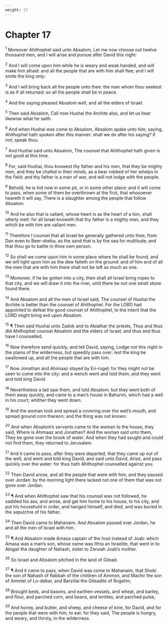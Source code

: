 ```yaml
---
weight: 17
---
```


# Chapter 17

<sup>1</sup> Moreover Ahithophel said unto Absalom, Let me now choose out twelve thousand men, and I will arise and pursue after David this night: 

<sup>2</sup> And I will come upon him while he is weary and weak handed, and will make him afraid: and all the people that are with him shall flee; and I will smite the king only: 

<sup>3</sup> And I will bring back all the people unto thee: the man whom thou seekest is as if all returned: so all the people shall be in peace. 

<sup>4</sup> And the saying pleased Absalom well, and all the elders of Israel. 

<sup>5</sup> Then said Absalom, Call now Hushai the Archite also, and let us hear likewise what he saith. 

<sup>6</sup> And when Hushai was come to Absalom, Absalom spake unto him, saying, Ahithophel hath spoken after this manner: shall we do after his saying? if not; speak thou. 

<sup>7</sup> And Hushai said unto Absalom, The counsel that Ahithophel hath given is not good at this time. 

<sup>8</sup> For, said Hushai, thou knowest thy father and his men, that they be mighty men, and they be chafed in their minds, as a bear robbed of her whelps in the field: and thy father is a man of war, and will not lodge with the people. 

<sup>9</sup> Behold, he is hid now in some pit, or in some other place: and it will come to pass, when some of them be overthrown at the first, that whosoever heareth it will say, There is a slaughter among the people that follow Absalom. 

<sup>10</sup> And he also that is valiant, whose heart is as the heart of a lion, shall utterly melt: for all Israel knoweth that thy father is a mighty man, and they which be with him are valiant men. 

<sup>11</sup> Therefore I counsel that all Israel be generally gathered unto thee, from Dan even to Beer-sheba, as the sand that is by the sea for multitude; and that thou go to battle in thine own person. 

<sup>12</sup> So shall we come upon him in some place where he shall be found, and we will light upon him as the dew falleth on the ground: and of him and of all the men that are with him there shall not be left so much as one. 

<sup>13</sup> Moreover, if he be gotten into a city, then shall all Israel bring ropes to that city, and we will draw it into the river, until there be not one small stone found there. 

<sup>14</sup> And Absalom and all the men of Israel said, The counsel of Hushai the Archite is better than the counsel of Ahithophel. For the LORD had appointed to defeat the good counsel of Ahithophel, to the intent that the LORD might bring evil upon Absalom. 

<sup>15</sup> ¶ Then said Hushai unto Zadok and to Abiathar the priests, Thus and thus did Ahithophel counsel Absalom and the elders of Israel; and thus and thus have I counselled. 

<sup>16</sup> Now therefore send quickly, and tell David, saying, Lodge not this night in the plains of the wilderness, but speedily pass over; lest the king be swallowed up, and all the people that are with him. 

<sup>17</sup> Now Jonathan and Ahimaaz stayed by En-rogel; for they might not be seen to come into the city: and a wench went and told them; and they went and told king David. 

<sup>18</sup> Nevertheless a lad saw them, and told Absalom: but they went both of them away quickly, and came to a man’s house in Bahurim, which had a well in his court; whither they went down. 

<sup>19</sup> And the woman took and spread a covering over the well’s mouth, and spread ground corn thereon; and the thing was not known. 

<sup>20</sup> And when Absalom’s servants came to the woman to the house, they said, Where is Ahimaaz and Jonathan? And the woman said unto them, They be gone over the brook of water. And when they had sought and could not find them, they returned to Jerusalem. 

<sup>21</sup> And it came to pass, after they were departed, that they came up out of the well, and went and told king David, and said unto David, Arise, and pass quickly over the water: for thus hath Ahithophel counselled against you. 

<sup>22</sup> Then David arose, and all the people that were with him, and they passed over Jordan: by the morning light there lacked not one of them that was not gone over Jordan. 

<sup>23</sup> ¶ And when Ahithophel saw that his counsel was not followed, he saddled his ass, and arose, and gat him home to his house, to his city, and put his household in order, and hanged himself, and died, and was buried in the sepulchre of his father. 

<sup>24</sup> Then David came to Mahanaim. And Absalom passed over Jordan, he and all the men of Israel with him. 

<sup>25</sup> ¶ And Absalom made Amasa captain of the host instead of Joab: which Amasa was a man’s son, whose name was Ithra an Israelite, that went in to Abigail the daughter of Nahash, sister to Zeruiah Joab’s mother. 

<sup>26</sup> So Israel and Absalom pitched in the land of Gilead. 

<sup>27</sup> ¶ And it came to pass, when David was come to Mahanaim, that Shobi the son of Nahash of Rabbah of the children of Ammon, and Machir the son of Ammiel of Lo-debar, and Barzillai the Gileadite of Rogelim, 

<sup>28</sup> Brought beds, and basons, and earthen vessels, and wheat, and barley, and flour, and parched corn, and beans, and lentiles, and parched pulse, 

<sup>29</sup> And honey, and butter, and sheep, and cheese of kine, for David, and for the people that were with him, to eat: for they said, The people is hungry, and weary, and thirsty, in the wilderness. 


